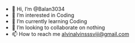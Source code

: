 - 👋 Hi, I’m @Balan3034
- 👀 I’m interested in Coding
- 🌱 I’m currently learning Coding
- 💞️ I’m looking to collaborate on nothing
- 📫 How to reach me alvinalvinsssviji@gmail.com

<!---
Balan3034/Balan3034 is a ✨ special ✨ repository because its `README.md` (this file) appears on your GitHub profile.
You can click the Preview link to take a look at your changes.
--->
